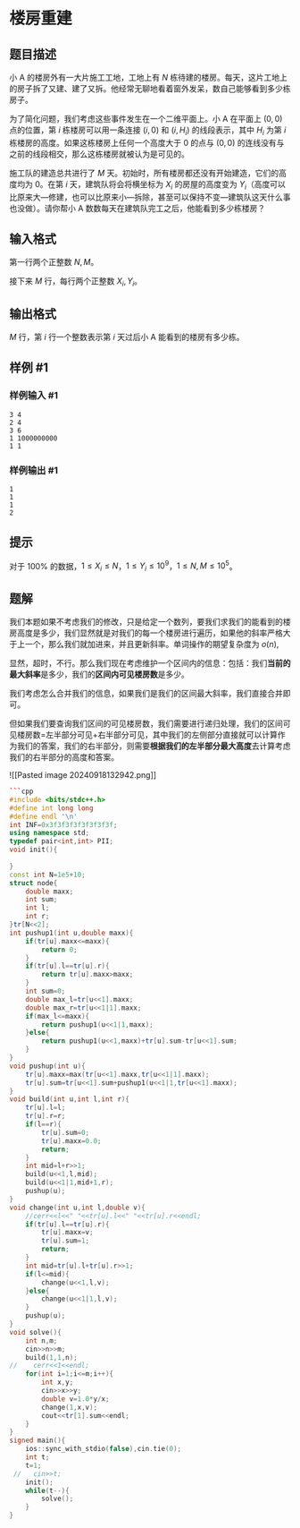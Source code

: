 # 楼房重建

## 题目描述

小 A 的楼房外有一大片施工工地，工地上有 $N$ 栋待建的楼房。每天，这片工地上的房子拆了又建、建了又拆。他经常无聊地看着窗外发呆，数自己能够看到多少栋房子。

为了简化问题，我们考虑这些事件发生在一个二维平面上。小 A 在平面上 $(0,0)$ 点的位置，第 $i$ 栋楼房可以用一条连接 $(i,0)$ 和 $(i,H_i)$ 的线段表示，其中 $H_i$ 为第 $i$ 栋楼房的高度。如果这栋楼房上任何一个高度大于 $0$ 的点与 $(0,0)$ 的连线没有与之前的线段相交，那么这栋楼房就被认为是可见的。

施工队的建造总共进行了 $M$ 天。初始时，所有楼房都还没有开始建造，它们的高度均为 $0$。在第 $i$ 天，建筑队将会将横坐标为 $X_i$ 的房屋的高度变为 $Y_i$（高度可以比原来大—修建，也可以比原来小—拆除，甚至可以保持不变—建筑队这天什么事也没做）。请你帮小 A 数数每天在建筑队完工之后，他能看到多少栋楼房？

## 输入格式

第一行两个正整数 $N,M$。

接下来 $M$ 行，每行两个正整数 $X_i,Y_i$。

## 输出格式

$M$ 行，第 $i$ 行一个整数表示第 $i$ 天过后小 A 能看到的楼房有多少栋。

## 样例 #1

### 样例输入 #1

```
3 4
2 4
3 6
1 1000000000
1 1
```

### 样例输出 #1

```
1
1
1
2
```

## 提示

对于 $100\%$ 的数据，$1 \le X_i \le N$，$1 \le Y_i \le 10^9$，$1\le N,M \le 10^5$。

## 题解
我们本题如果不考虑我们的修改，只是给定一个数列，要我们求我们的能看到的楼房高度是多少，我们显然就是对我们的每一个楼房进行遍历，如果他的斜率严格大于上一个，那么我们就加进来，并且更新斜率。单词操作的期望复杂度为 $o (n)$,

显然，超时，不行。那么我们现在考虑维护一个区间内的信息：包括：我们**当前的最大斜率**是多少，我们的**区间内可见楼房数**是多少。

我们考虑怎么合并我们的信息，如果我们是我们的区间最大斜率，我们直接合并即可。

但如果我们要查询我们区间的可见楼房数，我们需要进行递归处理，我们的区间可见楼房数=左半部分可见+右半部分可见，其中我们的左侧部分直接就可以计算作为我们的答案，我们的右半部分，则需要**根据我们的左半部分最大高度**去计算考虑我们的右半部分的高度和答案。

![[Pasted image 20240918132942.png]]



```cpp
```cpp
#include <bits/stdc++.h>
#define int long long
#define endl '\n'
int INF=0x3f3f3f3f3f3f3f3f;
using namespace std;
typedef pair<int,int> PII;
void init(){
    
}
const int N=1e5+10;
struct node{
    double maxx;
    int sum;
    int l;
    int r;
}tr[N<<2];
int pushup1(int u,double maxx){
    if(tr[u].maxx<=maxx){
        return 0;
    }
    if(tr[u].l==tr[u].r){
        return tr[u].maxx>maxx;
    }
    int sum=0;
    double max_l=tr[u<<1].maxx;
    double max_r=tr[u<<1|1].maxx;
    if(max_l<=maxx){
        return pushup1(u<<1|1,maxx);
    }else{
        return pushup1(u<<1,maxx)+tr[u].sum-tr[u<<1].sum;
    }
}
void pushup(int u){
    tr[u].maxx=max(tr[u<<1].maxx,tr[u<<1|1].maxx);
    tr[u].sum=tr[u<<1].sum+pushup1(u<<1|1,tr[u<<1].maxx);
}
void build(int u,int l,int r){
    tr[u].l=l;
    tr[u].r=r;
    if(l==r){
        tr[u].sum=0;
        tr[u].maxx=0.0;
        return;
    }
    int mid=l+r>>1;
    build(u<<1,l,mid);
    build(u<<1|1,mid+1,r);
    pushup(u);
}
void change(int u,int l,double v){
    //cerr<<l<<" "<<tr[u].l<<" "<<tr[u].r<<endl;
    if(tr[u].l==tr[u].r){
        tr[u].maxx=v;
        tr[u].sum=1;
        return;
    }
    int mid=tr[u].l+tr[u].r>>1;
    if(l<=mid){
        change(u<<1,l,v);
    }else{
        change(u<<1|1,l,v);
    }
    pushup(u);
}
void solve(){
    int n,m;
    cin>>n>>m;
    build(1,1,n);
//    cerr<<1<<endl;
    for(int i=1;i<=m;i++){
        int x,y;
        cin>>x>>y;
        double v=1.0*y/x;
        change(1,x,v);
        cout<<tr[1].sum<<endl;
    }
}
signed main(){
    ios::sync_with_stdio(false),cin.tie(0);
    int t;
    t=1;
 //   cin>>t;
    init();
    while(t--){
        solve();
    }
}
```
```